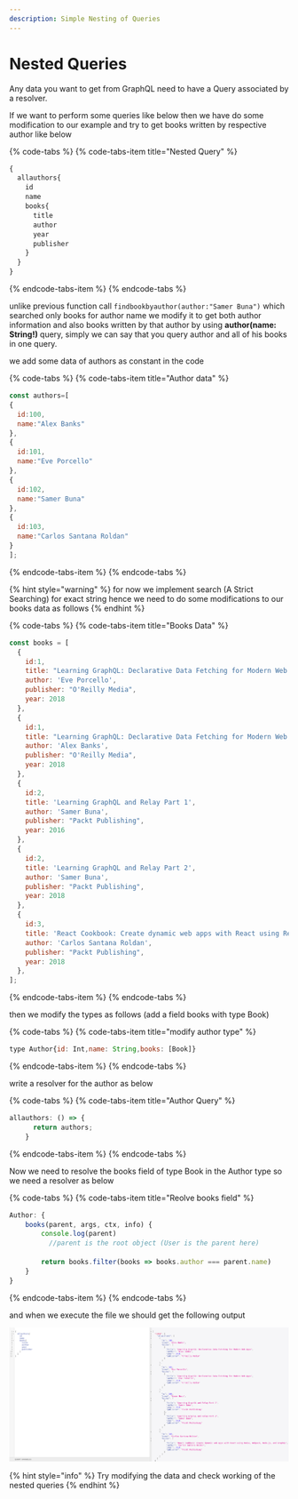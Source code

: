 ```yaml
---
description: Simple Nesting of Queries
---
```


# Nested Queries

Any data you want to get from GraphQL need to have a Query associated by a resolver.

If we want to perform some queries like below then we have do some modification to our example and try to get books written by respective  author like below

{% code-tabs %}
{% code-tabs-item title="Nested Query" %}
```javascript
{
  allauthors{
    id
    name
    books{
      title
      author
      year
      publisher
    }
  }
}
```
{% endcode-tabs-item %}
{% endcode-tabs %}



unlike previous function call `findbookbyauthor(author:"Samer Buna")` which searched only books for author name we modify it to get both author information and also books written by that author by using **author\(name: String!\)** query, simply we can say that you query author and all of his books in one query.

we add some data of authors as constant in the code

{% code-tabs %}
{% code-tabs-item title="Author data" %}
```javascript
const authors=[
{
  id:100,
  name:"Alex Banks"
},
{
  id:101,
  name:"Eve Porcello"
},
{
  id:102,
  name:"Samer Buna"
},
{
  id:103,
  name:"Carlos Santana Roldan"
}
];
```
{% endcode-tabs-item %}
{% endcode-tabs %}

{% hint style="warning" %}
for now we implement search \(A Strict Searching\) for exact string hence we need to do some modifications to our books data as follows
{% endhint %}

{% code-tabs %}
{% code-tabs-item title="Books Data" %}
```javascript
const books = [
  {
    id:1,
    title: "Learning GraphQL: Declarative Data Fetching for Modern Web Apps",
    author: 'Eve Porcello',
    publisher: "O'Reilly Media",
    year: 2018
  },
  {
    id:1,
    title: "Learning GraphQL: Declarative Data Fetching for Modern Web Apps",
    author: 'Alex Banks',
    publisher: "O'Reilly Media",
    year: 2018
  },
  {
    id:2,
    title: 'Learning GraphQL and Relay Part 1',
    author: 'Samer Buna',
    publisher: "Packt Publishing",
    year: 2016
  },
  {
    id:2,
    title: 'Learning GraphQL and Relay Part 2',
    author: 'Samer Buna',
    publisher: "Packt Publishing",
    year: 2018
  },
  {
    id:3,
    title: 'React Cookbook: Create dynamic web apps with React using Redux, Webpack, Node.js, and GraphQL',
    author: 'Carlos Santana Roldan',
    publisher: "Packt Publishing",
    year: 2018
  },
];
```
{% endcode-tabs-item %}
{% endcode-tabs %}

then we modify the types as follows \(add a field books with type Book\)

{% code-tabs %}
{% code-tabs-item title="modify author type" %}
```javascript
type Author{id: Int,name: String,books: [Book]} 
```
{% endcode-tabs-item %}
{% endcode-tabs %}

write a resolver for the author as below

{% code-tabs %}
{% code-tabs-item title="Author Query" %}
```javascript
allauthors: () => { 
      return authors;
    }
```
{% endcode-tabs-item %}
{% endcode-tabs %}

Now we need to resolve the books field of type Book in the Author type so we need a resolver as below

{% code-tabs %}
{% code-tabs-item title="Reolve books field" %}
```javascript
Author: {
    books(parent, args, ctx, info) {
        console.log(parent)
          //parent is the root object (User is the parent here)

        return books.filter(books => books.author === parent.name)
    }
}
```
{% endcode-tabs-item %}
{% endcode-tabs %}

and when we execute the file we should get the following output

![Output Author and Book by that author](.gitbook/assets/screenshot-from-2019-03-20-13-18-46.png)

{% hint style="info" %}
Try modifying the data and check working of the nested queries
{% endhint %}

